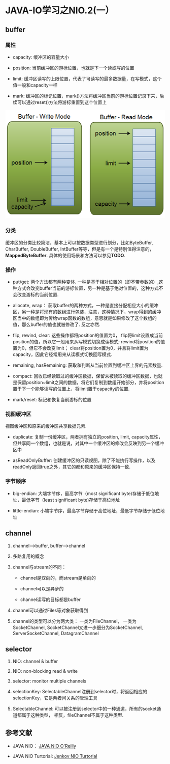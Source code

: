 # JAVA-IO学习之NIO.2(一）

## buffer

### 属性

* capacity: 缓冲区的容量大小

* position: 当前缓冲区的游标位置，也就是下一个读或写的位置

* limit: 缓冲区读写的上限位置，代表了可读写的最多数据量，在写模式，这个值一般和capacity一样

* mark: 缓冲区的标记位置，mark()方法将缓冲区当前的游标位置记录下来，后续可以通过reset()方法将游标重置到这个位置上

![Buffer属性](https://raw.githubusercontent.com/Essviv/images/master/buffer-props.png)

### 分类
缓冲区的分类比较简洁，基本上可以按数据类型进行划分，比如ByteBuffer, CharBuffer, DoubleBuffer, IntBuffer等等，但是有一个是特别值得注意的， **MappedByteBuffer**. 具体的使用场景和方法可以参见**TODO**.

### 操作

* put/get: 两个方法都有两种变体. 一种是基于相对位置的（即不带参数的）,这种方式会改变buffer当前的游标位置，另一种是基于绝对位置的，这种方式不会改变游标的当前位置.

* allocate, wrap： 获取buffer的两种方式，一种是直接分配相应大小的缓冲区，另一种是将现有的数组进行包装，注意，这种情况下，wrap得到的缓冲区当中的数组即为传给wrap函数的数组，意思就是如果修改了这个数组的值，那么buffer的值也就被修改了. 反之亦然. 

* flip, rewind, clear: 这些操作都将position的值置为0， flip将limit设置成当前position的值，所以它一般用来从写模式切换成读模式; rewind将position的值置为0，但它不会改变limit； clear将position置为0，并且将limit置为capacity，因此它经常用来从读模式切换回写模式. 

* remaining, hasRemaining: 获取和判断从当前位置到缓冲区上界的元素数量. 

* compact: 回收已经读取过的缓冲区数据，保留未被读取的缓冲区数据，也就是保留position~limit之间的数据，将它们复制到数组开始部分，并将position置于下一个能够读写的位置上，将limit置于capacity的位置. 

* mark/reset: 标记和恢复当前游标的位置

### 视图缓冲区

视图缓冲区和原来的缓冲区共享数据元素. 

* duplicate: 复制一份缓冲区，两者拥有独立的position, limit, capacity属性，但共享同一个数组，也就是说，对其中一个缓冲区的修改会反映到另一个缓冲区中

* asReadOnlyBuffer: 创建缓冲区的只读视图，除了不能执行写操作，以及readOnly返回true之外，其它的都和原来的缓冲区保持一致.

### 字节顺序

* big-endian: 大端字节序，最高字节（most significant byte)存储于低位地址，最低字节（least significant byte)存储于高位地址

* little-endian: 小端字节序，最高字节存储于高位地址，最低字节存储于低位地址

## channel

1. channel-->buffer, buffer-->channel

2. 多路复用的概念

3. channel与stream的不同： 
    * channel是双向的，而stream是单向的

    * channel可以是异步的
    
    * channel读写的目标都是buffer
    
4. channel可以通过Files等对象获取得到

5. channel的类型可以分为两大类： 一类为FileChannel， 一类为SocketChannel, SocketChannel又进一步细分为SocketChannel, ServerSocketChannel, DatagramChannel
    
## selector

1. NIO: channel & buffer

2. NIO: non-blocking read & write

3. selector: monitor multiple channels 

4. selectionKey: SelectableChannel注册到selector时，将返回相应的selectionKey，它是两者间关系的管理工具

5. SelectableChannel: 可以被注册到selector中的一种通道，所有的socket通道都属于这种类型， 相反，fileChannel不属于这种类型. 

## 参考文献

* JAVA NIO： [JAVA NIO O'Reilly](ftp://ftp.bupt.edu.cn/pub/Documents/Programming/Java-Related/(ebook-pdf)%20-%20O'Reilly%20-%20Java%20NIO.pdf)

* JAVA NIO Turtorial: [Jenkov NIO Turtorial](http://tutorials.jenkov.com/java-nio/index.html)
